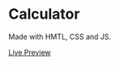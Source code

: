 # Calculator

Made with HMTL, CSS and JS.

<a href="https://argotenacius.github.io/Calculator/"> Live Preview </a>
